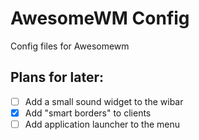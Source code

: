 # AwesomeWM Config
Config files for Awesomewm

## Plans for later:
- [ ] Add a small sound widget to the wibar
- [x] Add "smart borders" to clients
- [ ] Add application launcher to the menu
